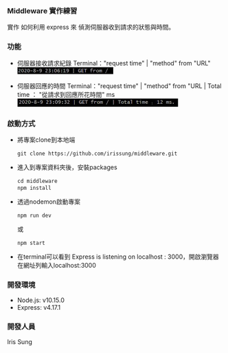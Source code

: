 ### Middleware 實作練習
實作 如何利用 express 來 偵測伺服器收到請求的狀態與時間。

### 功能
- 伺服器接收請求紀錄
  Terminal："request time" | "method" from "URL"
  ![image](https://github.com/irissung/middleware/blob/master/image/request.JPG)

- 伺服器回應的時間
  Terminal："request time" | "method" from "URL | Total time ： "從請求到回應所花時間" ms
  ![image](https://github.com/irissung/middleware/blob/master/image/response.JPG)

### 啟動方式
- 將專案clone到本地端
  ```
  git clone https://github.com/irissung/middleware.git
  ```

- 進入到專案資料夾後，安裝packages
  ```
  cd middleware
  npm install
  ```

- 透過nodemon啟動專案
  ```
  npm run dev
  ```
  或
  ```
  npm start
  ```

- 在terminal可以看到 Express is listening on localhost : 3000，開啟瀏覽器在網址列輸入localhost:3000

### 開發環境
- Node.js: v10.15.0
- Express: v4.17.1

### 開發人員
Iris Sung